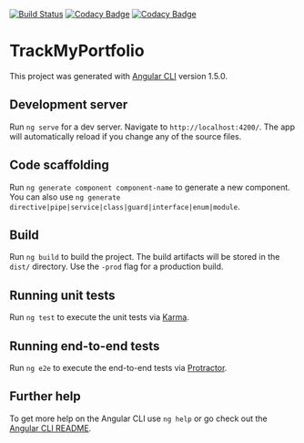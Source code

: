 [![Build Status](https://travis-ci.org/acb122/Track-My-Portfolio.svg?branch=master)](https://travis-ci.org/acb122/Track-My-Portfolio)
[![Codacy Badge](https://api.codacy.com/project/badge/Grade/2e631b99ce574645a444a4b237524c1a)](https://www.codacy.com/app/xandercb/Track-My-Portfolio?utm_source=github.com&amp;utm_medium=referral&amp;utm_content=acb122/Track-My-Portfolio&amp;utm_campaign=Badge_Grade)
[![Codacy Badge](https://api.codacy.com/project/badge/Coverage/2e631b99ce574645a444a4b237524c1a)](https://www.codacy.com/app/xandercb/Track-My-Portfolio?utm_source=github.com&amp;utm_medium=referral&amp;utm_content=acb122/Track-My-Portfolio&amp;utm_campaign=Badge_Coverage)

# TrackMyPortfolio

This project was generated with [Angular CLI](https://github.com/angular/angular-cli) version 1.5.0.

## Development server

Run `ng serve` for a dev server. Navigate to `http://localhost:4200/`. The app will automatically reload if you change any of the source files.

## Code scaffolding

Run `ng generate component component-name` to generate a new component. You can also use `ng generate directive|pipe|service|class|guard|interface|enum|module`.

## Build

Run `ng build` to build the project. The build artifacts will be stored in the `dist/` directory. Use the `-prod` flag for a production build.

## Running unit tests

Run `ng test` to execute the unit tests via [Karma](https://karma-runner.github.io).

## Running end-to-end tests

Run `ng e2e` to execute the end-to-end tests via [Protractor](http://www.protractortest.org/).

## Further help

To get more help on the Angular CLI use `ng help` or go check out the [Angular CLI README](https://github.com/angular/angular-cli/blob/master/README.md).
